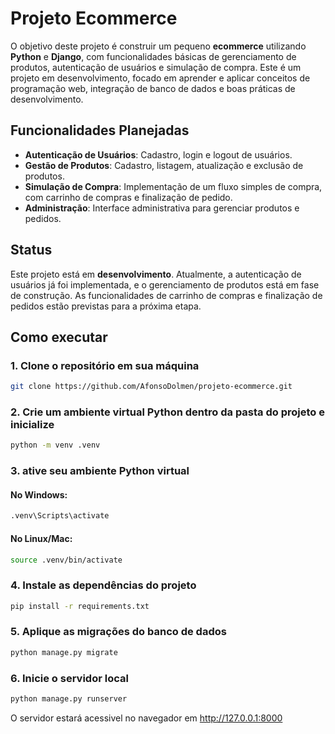 # Projeto Ecommerce

O objetivo deste projeto é construir um pequeno **ecommerce** utilizando **Python** e **Django**, com funcionalidades básicas de gerenciamento de produtos, autenticação de usuários e simulação de compra. Este é um projeto em desenvolvimento, focado em aprender e aplicar conceitos de programação web, integração de banco de dados e boas práticas de desenvolvimento.

## Funcionalidades Planejadas

- **Autenticação de Usuários**: Cadastro, login e logout de usuários.
- **Gestão de Produtos**: Cadastro, listagem, atualização e exclusão de produtos.
- **Simulação de Compra**: Implementação de um fluxo simples de compra, com carrinho de compras e finalização de pedido.
- **Administração**: Interface administrativa para gerenciar produtos e pedidos.

## Status

Este projeto está em **desenvolvimento**. Atualmente, a autenticação de usuários já foi implementada, e o gerenciamento de produtos está em fase de construção. As funcionalidades de carrinho de compras e finalização de pedidos estão previstas para a próxima etapa.

## Como executar

### 1. Clone o repositório em sua máquina

```bash
git clone https://github.com/AfonsoDolmen/projeto-ecommerce.git
```

### 2. Crie um ambiente virtual Python dentro da pasta do projeto e inicialize

```bash
python -m venv .venv
```

### 3. ative seu ambiente Python virtual


#### No Windows:
```bash
.venv\Scripts\activate
```

#### No Linux/Mac:
```bash
source .venv/bin/activate
```


### 4. Instale as dependências do projeto

```bash
pip install -r requirements.txt
```

### 5. Aplique as migrações do banco de dados

```bash
python manage.py migrate
```

### 6. Inicie o servidor local

```bash
python manage.py runserver
```

O servidor estará acessivel no navegador em http://127.0.0.1:8000
